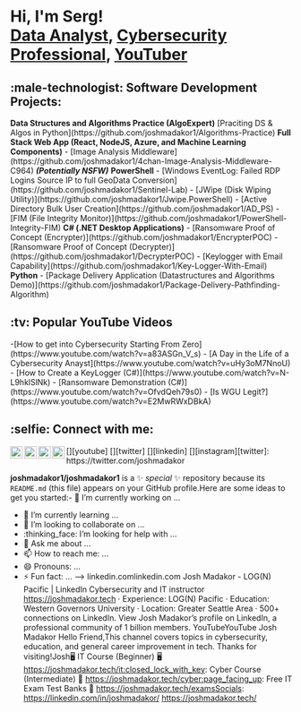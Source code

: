 <h1>Hi, I'm Serg! <br/><a href="https://github.com/m03022016">Data Analyst</a>, <a href="https://www.linkedin.com/in/m03022016/">Cybersecurity Professional</a>, 
  <a href="https://www.youtube.com/c/joshmadakor">YouTuber</a></h1><h2>:male-technologist: Software Development Projects:</h2> 
  <b>Data Structures and Algorithms Practice (AlgoExpert)</b>
  [Praciting DS & Algos in Python](https://github.com/joshmadakor1/Algorithms-Practice)
<b>Full Stack Web App (React, NodeJS, Azure, and Machine Learning Components)</b>
  - [Image Analysis Middleware](https://github.com/joshmadakor1/4chan-Image-Analysis-Middleware-C964) <b><i>(Potentially NSFW)</b></i>
<b>PowerShell</b>
  - [Windows EventLog: Failed RDP Logins Source IP to full GeoData Conversion](https://github.com/joshmadakor1/Sentinel-Lab)
  - [JWipe (Disk Wiping Utility)](https://github.com/joshmadakor1/Jwipe.PowerShell)
  - [Active Directory Bulk User Creation](https://github.com/joshmadakor1/AD_PS)
  - [FIM (File Integrity Monitor)](https://github.com/joshmadakor1/PowerShell-Integrity-FIM)
<b>C# (.NET Desktop Applications)</b>
  - [Ransomware Proof of Concept (Encrypter)](https://github.com/joshmadakor1/EncrypterPOC)
  - [Ransomware Proof of Concept (Decrypter)](https://github.com/joshmadakor1/DecrypterPOC)
  - [Keylogger with Email Capability](https://github.com/joshmadakor1/Key-Logger-With-Email)
<b>Python</b>
  - [Package Delivery Application (Datastructures and Algorithms Demo)](https://github.com/joshmadakor1/Package-Delivery-Pathfinding-Algorithm)
<h2>:tv: Popular YouTube Videos</h2>
-[How to get into Cybersecurity Starting From Zero](https://www.youtube.com/watch?v=a83ASGn_V_s)
- [A Day in the Life of a Cybersecurity Anayst](https://www.youtube.com/watch?v=uHy3oM7NnoU)
- [How to Create a KeyLogger (C#)](https://www.youtube.com/watch?v=N-L9hklSlNk)
- [Ransomware Demonstration (C#)](https://www.youtube.com/watch?v=OfvdQeh79s0)
- [Is WGU Legit?](https://www.youtube.com/watch?v=E2MwRWxDBkA)

<h2> :selfie: Connect with me:</h2>[<img align="left" alt="JoshMadakor | YouTube" width="22px" src="https://cdn.jsdelivr.net/npm/simple-icons@v3/icons/youtube.svg" />][youtube]
[<img align="left" alt="JoshMadakor | Twitter" width="22px" src="https://cdn.jsdelivr.net/npm/simple-icons@v3/icons/twitter.svg" />][twitter]
[<img align="left" alt="JoshMadakor | LinkedIn" width="22px" src="https://cdn.jsdelivr.net/npm/simple-icons@v3/icons/linkedin.svg" />][linkedin]
[<img align="left" alt="JoshMadakor | Instagram" width="22px" src="https://cdn.jsdelivr.net/npm/simple-icons@v3/icons/instagram.svg" />][instagram][twitter]: https://twitter.com/joshmadakor

[instagram]: https://www.instagram.com/joshmadakor/
[linkedin]: https://linkedin.com/in/joshmadakor<!--
**joshmadakor1/joshmadakor1** is a :sparkles: _special_ :sparkles: repository because its `README.md` (this file) appears on your GitHub profile.Here are some ideas to get you started:- :telescope: I’m currently working on ...
- :seedling: I’m currently learning ...
- :dancers: I’m looking to collaborate on ...
- :thinking_face: I’m looking for help with ...
- :speech_balloon: Ask me about ...
- :mailbox: How to reach me: ...
- :smile: Pronouns: ...
- :zap: Fun fact: ...
-->
linkedin.comlinkedin.com
Josh Madakor - LOG(N) Pacific | LinkedIn
Cybersecurity and IT instructor<br>https://joshmadakor.tech · Experience: LOG(N) Pacific · Education: Western Governors University · Location: Greater Seattle Area · 500+ connections on LinkedIn. View Josh Madakor’s profile on LinkedIn, a professional community of 1 billion members.
YouTubeYouTube
Josh Madakor
Hello Friend,This channel covers topics in cybersecurity, education, and general career improvement in tech.
Thanks for visiting!Josh:desktop_computer: IT Course (Beginner) :desktop_computer:
https://joshmadakor.tech/it:closed_lock_with_key: Cyber Course (Intermediate) :closed_lock_with_key:
https://joshmadakor.tech/cyber:page_facing_up: Free IT Exam Test Banks :page_facing_up:
https://joshmadakor.tech/examsSocials:
https://linkedin.com/in/joshmadakor/
https://joshmadakor.tech/
